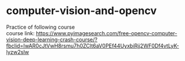 # computer-vision-and-opencv

Practice of following course
<br>
course link: https://www.pyimagesearch.com/free-opencv-computer-vision-deep-learning-crash-course/?fbclid=IwAR0cJtVwH8rsmu7h0ZClt6aV0PEf44UyxbiRjj2WF0Df4vtLyK-lyzw2slw
